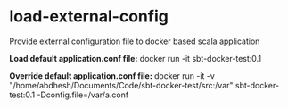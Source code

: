# load-external-config
Provide external configuration file to docker based scala application

**Load default application.conf file:**
docker run -it sbt-docker-test:0.1

**Override default application.conf file:**
docker run -it -v "/home/abdhesh/Documents/Code/sbt-docker-test/src:/var" sbt-docker-test:0.1 -Dconfig.file=/var/a.conf

